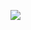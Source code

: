 [<img src="https://ahmed-ggk.visualstudio.com/_apis/public/build/definitions/fb393330-2878-4614-9dbe-53fd01ea1717/4/badge"/>](https://ahmed-ggk.visualstudio.com/testgithubrepocon/_build/index?definitionId=4)
